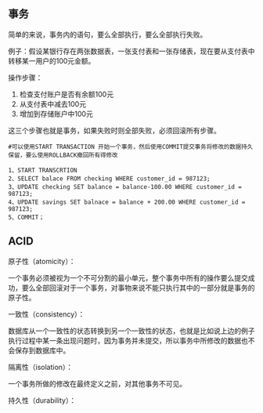 ## 事务

简单的来说，事务内的语句，要么全部执行，要么全部执行失败。

例子：假设某银行存在两张数据表，一张支付表和一张存储表，现在要从支付表中转移某一用户的100元金额。

操作步骤：

1. 检查支付账户是否有余额100元
2. 从支付表中减去100元
3. 增加到存储账户中100元

这三个步骤也就是事务，如果失败时则全部失败，必须回滚所有步骤。

```
#可以使用START TRANSACTION 开始一个事务，然后使用COMMIT提交事务将修改的数据持久保留，要么使用ROLLBACK撤回所有得修改

1、START TRANSCRTION
2、SELECT balace FROM checking WHERE customer_id = 987123;
3、UPDATE checking SET balance = balance-100.00 WHERE customer_id = 987123;
4、UPDATE savings SET balnace = balance + 200.00 WHERE customer_id = 987123;
5、COMMIT；
```

## ACID

原子性（atomicity）：

一个事务必须被视为一个不可分割的最小单元，整个事务中所有的操作要么提交成功，要么全部回滚对于一个事务，对事物来说不能只执行其中的一部分就是事务的原子性。

一致性（consistency）：

数据库从一个一致性的状态转换到另一个一致性的状态，也就是比如说上边的例子执行过程中某一条出现问题时，因为事务并未提交，所以事务中所修改的数据也不会保存到数据库中。

隔离性（isolation）：

一个事务所做的修改在最终定义之前，对其他事务不可见。

持久性（durability）：

